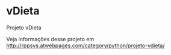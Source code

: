 # vDieta
Projeto vDieta

Veja informações desse projeto em http://rppsys.atwebpages.com/category/python/projeto-vdieta/
